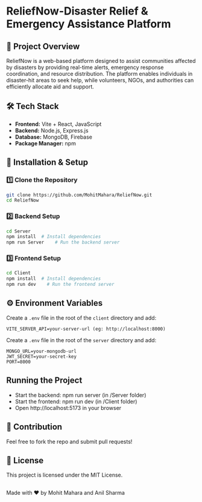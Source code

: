 # ReliefNow-Disaster Relief & Emergency Assistance Platform

## 📌 Project Overview
ReliefNow is a web-based platform designed to assist communities affected by disasters by providing real-time alerts, emergency response coordination, and resource distribution. The platform enables individuals in disaster-hit areas to seek help, while volunteers, NGOs, and authorities can efficiently allocate aid and support.

## 🛠️ Tech Stack
- **Frontend:** Vite + React, JavaScript
- **Backend:** Node.js, Express.js
- **Database:** MongoDB, Firebase
- **Package Manager:** npm

## 🚀 Installation & Setup

### 1️⃣ Clone the Repository
```sh
git clone https://github.com/MohitMahara/ReliefNow.git
cd ReliefNow
```

### 2️⃣ Backend Setup
```sh
cd Server
npm install  # Install dependencies
npm run Server    # Run the backend server
```

### 3️⃣ Frontend Setup
```sh
cd Client
npm install  # Install dependencies
npm run dev    # Run the frontend server
```

## ⚙️ Environment Variables

Create a `.env` file in the root of the `client` directory and add:
```
VITE_SERVER_API=your-server-url (eg: http://localhost:8000)

```

Create a `.env` file in the root of the `server` directory and add:
```
MONGO_URL=your-mongodb-url
JWT_SECRET=your-secret-key
PORT=8000
```
## Running the Project
- Start the backend: npm run server (in /Server folder)
- Start the frontend: npm run dev (in /Client folder)
- Open http://localhost:5173 in your browser

## 🤝 Contribution

Feel free to fork the repo and submit pull requests!

## 📜 License

This project is licensed under the MIT License.


##
Made with ❤️ by Mohit Mahara and Anil Sharma
